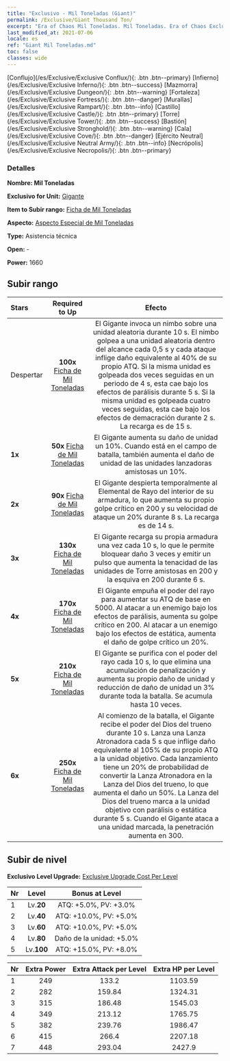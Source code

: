 ```yaml
---
title: "Exclusivo - Mil Toneladas (Giant)"
permalink: /Exclusive/Giant Thousand Ton/
excerpt: "Era of Chaos Mil Toneladas. Mil Toneladas. Era of Chaos Exclusivo Mil Toneladas. Gigante Exclusivo."
last_modified_at: 2021-07-06
locale: es
ref: "Giant Mil Toneladas.md"
toc: false
classes: wide
---
```

 [Conflujo](/es/Exclusive/Exclusive Conflux/){: .btn .btn--primary} [Infierno](/es/Exclusive/Exclusive Inferno/){: .btn .btn--success} [Mazmorra](/es/Exclusive/Exclusive Dungeon/){: .btn .btn--warning} [Fortaleza](/es/Exclusive/Exclusive Fortress/){: .btn .btn--danger} [Murallas](/es/Exclusive/Exclusive Rampart/){: .btn .btn--info} [Castillo](/es/Exclusive/Exclusive Castle/){: .btn .btn--primary} [Torre](/es/Exclusive/Exclusive Tower/){: .btn .btn--success} [Bastión](/es/Exclusive/Exclusive Stronghold/){: .btn .btn--warning} [Cala](/es/Exclusive/Exclusive Cove/){: .btn .btn--danger} [Ejército Neutral](/es/Exclusive/Exclusive Neutral Army/){: .btn .btn--info} [Necrópolis](/es/Exclusive/Exclusive Necropolis/){: .btn .btn--primary} 

### Detalles
 **Nombre: Mil Toneladas** 

 **Exclusivo for Unit:** [Gigante](/es/units/Giant/) 

 **Item to Subir rango:** [Ficha de Mil Toneladas](/ItemsES/con_988/)

 **Aspecto:** [Aspecto Especial de Mil Toneladas](/ItemsES/con_656/)

 **Type:** Asistencia técnica

 **Open:** -

 **Power:** 1660

## Subir rango

  |     Stars    |  Required to Up | Efecto |
  |:-------------|:---------------:|:---------------:|
  |  Despertar  | **100x** [Ficha de Mil Toneladas](/ItemsES/con_988/) | El Gigante invoca un nimbo sobre una unidad aleatoria durante 10 s. El nimbo golpea a una unidad aleatoria dentro del alcance cada 0,5 s y cada ataque inflige daño equivalente al 40% de su propio ATQ. Si la misma unidad es golpeada dos veces seguidas en un periodo de 4 s, esta cae bajo los efectos de parálisis durante 5 s. Si la misma unidad es golpeada cuatro veces seguidas, esta cae bajo los efectos de demacración durante 2 s. La recarga es de 15 s. |
  | **1x** <i class="fas fa-star"/> | **50x** [Ficha de Mil Toneladas](/ItemsES/con_988/) | El Gigante aumenta su daño de unidad un 10%. Cuando está en el campo de batalla, también aumenta el daño de unidad de las unidades lanzadoras amistosas un 10%. |
  | **2x** <i class="fas fa-star"/> | **90x** [Ficha de Mil Toneladas](/ItemsES/con_988/) | El Gigante despierta temporalmente al Elemental de Rayo del interior de su armadura, lo que aumenta su propio golpe crítico en 200 y su velocidad de ataque un 20% durante 8 s. La recarga es de 14 s. |
  | **3x** <i class="fas fa-star"/> | **130x** [Ficha de Mil Toneladas](/ItemsES/con_988/) | El Gigante recarga su propia armadura una vez cada 10 s, lo que le permite bloquear daño 3 veces y emitir un pulso que aumenta la tenacidad de las unidades de Torre amistosas en 200 y la esquiva en 200 durante 6 s. |
  | **4x** <i class="fas fa-star"/> | **170x** [Ficha de Mil Toneladas](/ItemsES/con_988/) | El Gigante empuña el poder del rayo para aumentar su ATQ de base en 5000. Al atacar a un enemigo bajo los efectos de parálisis, aumenta su golpe crítico en 200. Al atacar a un enemigo bajo los efectos de estática, aumenta el daño de golpe crítico un 20%. |
  | **5x** <i class="fas fa-star"/> | **210x** [Ficha de Mil Toneladas](/ItemsES/con_988/) | El Gigante se purifica con el poder del rayo cada 10 s, lo que elimina una acumulación de penalización y aumenta su propio daño de unidad y reducción de daño de unidad un 3% durante toda la batalla. Se acumula hasta 10 veces. |
  | **6x** <i class="fas fa-star"/> | **250x** [Ficha de Mil Toneladas](/ItemsES/con_988/) | Al comienzo de la batalla, el Gigante recibe el poder del Dios del trueno durante 10 s. Lanza una Lanza Atronadora cada 5 s que inflige daño equivalente al 105% de su propio ATQ a la unidad objetivo. Cada lanzamiento tiene un 20% de probabilidad de convertir la Lanza Atronadora en la Lanza del Dios del trueno, lo que aumenta el daño un 50%. La Lanza del Dios del trueno marca a la unidad objetivo con parálisis o estática durante 5 s. Cuando el Gigante ataca a una unidad marcada, la penetración aumenta en 300. |


## Subir de nivel
 **Exclusivo Level Upgrade:** [Exclusive Upgrade Cost Per Level](/Exclusive/ExclusiveUpgradeCostPerLevel/)

  |  Nr  |   Level  | Bonus at Level |
  |:-----|:--------:|:--------------:|
  | 1 | Lv.**20** | ATQ: +5.0%, PV: +3.0% |
  | 2 | Lv.**40** | ATQ: +10.0%, PV: +5.0% |
  | 3 | Lv.**60** | ATQ: +10.0%, PV: +5.0% |
  | 4 | Lv.**80** | Daño de la unidad: +5.0% |
  | 5 | Lv.**100** | ATQ: +15.0%, PV: +8.0% |


  |  Nr  |  Extra Power | Extra Attack per Level | Extra HP per Level |
  |:-----|:--------:|:--------:|:--------:|
  | 1 | 249 | 133.2 | 1103.59 |
  | 2 | 282 | 159.84 | 1324.31 |
  | 3 | 315 | 186.48 | 1545.03 |
  | 4 | 349 | 213.12 | 1765.75 |
  | 5 | 382 | 239.76 | 1986.47 |
  | 6 | 415 | 266.4 | 2207.18 |
  | 7 | 448 | 293.04 | 2427.9 |


